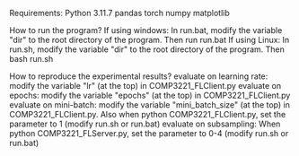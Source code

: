 Requirements:
Python 3.11.7
pandas
torch
numpy
matplotlib

How to run the program?
If using windows: In run.bat, modify the variable "dir" to the root
directory of the program. Then run run.bat
If using Linux: In run.sh, modify the variable "dir" to the root directory
of the program. Then bash run.sh

How to reproduce the experimental results?
evaluate on learning rate: modify the variable "lr" (at the top) in
COMP3221_FLClient.py
evaluate on epochs: modify the variable "epochs" (at the top) in
COMP3221_FLClient.py
evaluate on mini-batch: modify the variable "mini_batch_size" (at the top)
in COMP3221_FLClient.py. Also when python COMP3221_FLClient.py, set the
parameter <Opt-Method> to 1 (modify run.sh or run.bat)
evaluate on subsampling: When python COMP3221_FLServer.py, set the
parameter <Sub-Client> to 0-4 (modify run.sh or run.bat)
